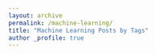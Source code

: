```yaml
---
layout: archive
permalink: /machine-learning/
title: "Machine Learning Posts by Tags"
author _profile: true
---
```


